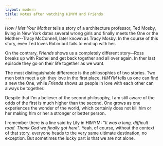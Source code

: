 ```yaml
---
layout: modern
title: Notes after watching HIMYM and Friends
---
```


*How I Met Your Mother* tells a story of a architecture professor, Ted Mosby, living in New York dates several wrong girls and finally meets the One or the Mother--Tracy McConnell, later known as Tracy Mosby. In the course of this story, even Ted loves Robin but fails to end up with her.

On the contrary, *Friends* shows us a completely different story--Ross breaks up with Rachel and get back together and all over again. In ther last episode they go on their life together as we want.

The most distinguishable difference is the philosophies of two stories. Two men both meet a girl they love in the first place, *HIMYM* tells us one can find a new the One, while *Friends* shows us people in love with each other can always be together.

Despite that I'm a believer of the second philosophy, I am still aware of the odds of the first is much higher than the second. One grows as one experiences the wonder of the world, which certainly does not kill him or her making him or her a stronger or better person.

I remember there is a line said by Lily in HIMYM: "*It was a long, difficult road. Thank God we finally got here*". Yeah, of course, without the context of that story, everyone heads to the very same ultimate destination, no exception. But sometimes the lucky part is that we are not alone.